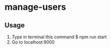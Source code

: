 # manage-users

## Usage
1) Type in terminal this command $ npm run start  
2) Go to localhost:9000
